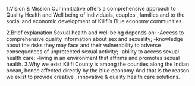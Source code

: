1.Vision & Mission
Our innitiative  offers a comprehensive approach to Quality Health and Well being of individuals, couples , families 
and to the social and economic development of Kilifi’s Blue economy communities . 

2.Brief explanation
Sexual health and well being depends on:
-Access to comprehensive quality information about sex and sexuality;
-knowledge about the risks they may face and their vulnerability to adverse consequences of unprotected sexual activity;
-ability to access sexual health care;
-living in an environment that affirms and promotes sexual health.
3.Why we exist
Kilifi County is among the counties along the Indian ocean, hence affected directly by the blue economy
And that is the reason we exist to provide creative , innovative & quality  health care solutions.
